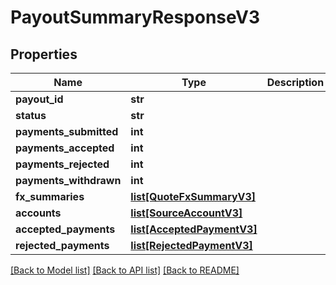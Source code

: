 # PayoutSummaryResponseV3

## Properties
Name | Type | Description | Notes
------------ | ------------- | ------------- | -------------
**payout_id** | **str** |  | [optional] 
**status** | **str** |  | [optional] 
**payments_submitted** | **int** |  | [optional] 
**payments_accepted** | **int** |  | [optional] 
**payments_rejected** | **int** |  | [optional] 
**payments_withdrawn** | **int** |  | 
**fx_summaries** | [**list[QuoteFxSummaryV3]**](QuoteFxSummaryV3.md) |  | 
**accounts** | [**list[SourceAccountV3]**](SourceAccountV3.md) |  | 
**accepted_payments** | [**list[AcceptedPaymentV3]**](AcceptedPaymentV3.md) |  | 
**rejected_payments** | [**list[RejectedPaymentV3]**](RejectedPaymentV3.md) |  | 

[[Back to Model list]](../README.md#documentation-for-models) [[Back to API list]](../README.md#documentation-for-api-endpoints) [[Back to README]](../README.md)



